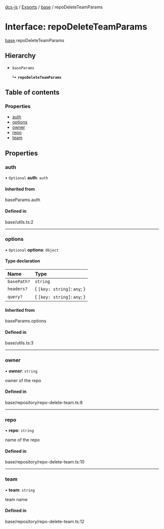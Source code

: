 [dcs-js](../README.md) / [Exports](../modules.md) / [base](../modules/base.md) / repoDeleteTeamParams

# Interface: repoDeleteTeamParams

[base](../modules/base.md).repoDeleteTeamParams

## Hierarchy

- `baseParams`

  ↳ **`repoDeleteTeamParams`**

## Table of contents

### Properties

- [auth](base.repoDeleteTeamParams.md#auth)
- [options](base.repoDeleteTeamParams.md#options)
- [owner](base.repoDeleteTeamParams.md#owner)
- [repo](base.repoDeleteTeamParams.md#repo)
- [team](base.repoDeleteTeamParams.md#team)

## Properties

### <a id="auth" name="auth"></a> auth

• `Optional` **auth**: `auth`

#### Inherited from

baseParams.auth

#### Defined in

base/utils.ts:2

___

### <a id="options" name="options"></a> options

• `Optional` **options**: `Object`

#### Type declaration

| Name | Type |
| :------ | :------ |
| `basePath?` | `string` |
| `headers?` | { `[key: string]`: `any`;  } |
| `query?` | { `[key: string]`: `any`;  } |

#### Inherited from

baseParams.options

#### Defined in

base/utils.ts:3

___

### <a id="owner" name="owner"></a> owner

• **owner**: `string`

owner of the repo

#### Defined in

base/repository/repo-delete-team.ts:8

___

### <a id="repo" name="repo"></a> repo

• **repo**: `string`

name of the repo

#### Defined in

base/repository/repo-delete-team.ts:10

___

### <a id="team" name="team"></a> team

• **team**: `string`

team name

#### Defined in

base/repository/repo-delete-team.ts:12
